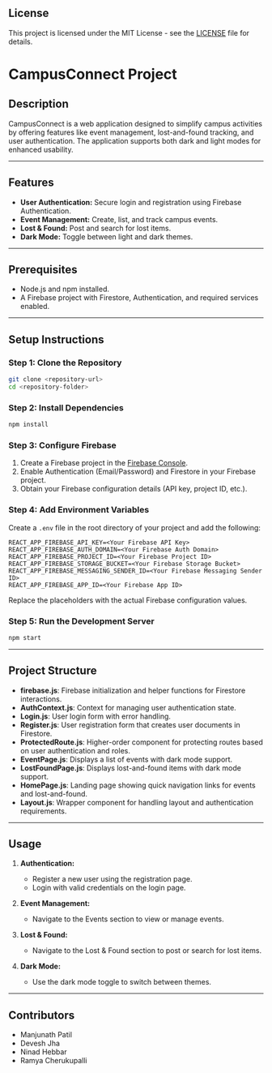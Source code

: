 ## License

This project is licensed under the MIT License - see the [LICENSE](LICENSE) file for details.

# CampusConnect Project

## Description
CampusConnect is a web application designed to simplify campus activities by offering features like event management, lost-and-found tracking, and user authentication. The application supports both dark and light modes for enhanced usability.

---

## Features
- **User Authentication:** Secure login and registration using Firebase Authentication.
- **Event Management:** Create, list, and track campus events.
- **Lost & Found:** Post and search for lost items.
- **Dark Mode:** Toggle between light and dark themes.

---

## Prerequisites
- Node.js and npm installed.
- A Firebase project with Firestore, Authentication, and required services enabled.

---

## Setup Instructions

### Step 1: Clone the Repository
```bash
git clone <repository-url>
cd <repository-folder>
```

### Step 2: Install Dependencies
```bash
npm install
```

### Step 3: Configure Firebase
1. Create a Firebase project in the [Firebase Console](https://console.firebase.google.com/).
2. Enable Authentication (Email/Password) and Firestore in your Firebase project.
3. Obtain your Firebase configuration details (API key, project ID, etc.).

### Step 4: Add Environment Variables
Create a `.env` file in the root directory of your project and add the following:
```env
REACT_APP_FIREBASE_API_KEY=<Your Firebase API Key>
REACT_APP_FIREBASE_AUTH_DOMAIN=<Your Firebase Auth Domain>
REACT_APP_FIREBASE_PROJECT_ID=<Your Firebase Project ID>
REACT_APP_FIREBASE_STORAGE_BUCKET=<Your Firebase Storage Bucket>
REACT_APP_FIREBASE_MESSAGING_SENDER_ID=<Your Firebase Messaging Sender ID>
REACT_APP_FIREBASE_APP_ID=<Your Firebase App ID>
```
Replace the placeholders with the actual Firebase configuration values.

### Step 5: Run the Development Server
```bash
npm start
```

---

## Project Structure
- **firebase.js**: Firebase initialization and helper functions for Firestore interactions.
- **AuthContext.js**: Context for managing user authentication state.
- **Login.js**: User login form with error handling.
- **Register.js**: User registration form that creates user documents in Firestore.
- **ProtectedRoute.js**: Higher-order component for protecting routes based on user authentication and roles.
- **EventPage.js**: Displays a list of events with dark mode support.
- **LostFoundPage.js**: Displays lost-and-found items with dark mode support.
- **HomePage.js**: Landing page showing quick navigation links for events and lost-and-found.
- **Layout.js**: Wrapper component for handling layout and authentication requirements.

---

## Usage
1. **Authentication:**
    - Register a new user using the registration page.
    - Login with valid credentials on the login page.

2. **Event Management:**
    - Navigate to the Events section to view or manage events.

3. **Lost & Found:**
    - Navigate to the Lost & Found section to post or search for lost items.

4. **Dark Mode:**
    - Use the dark mode toggle to switch between themes.


---

## Contributors
- Manjunath Patil
- Devesh Jha
- Ninad Hebbar
- Ramya Cherukupalli



